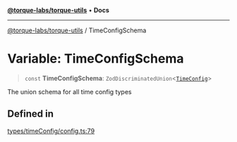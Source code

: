 [**@torque-labs/torque-utils**](../README.md) • **Docs**

***

[@torque-labs/torque-utils](../README.md) / TimeConfigSchema

# Variable: TimeConfigSchema

> `const` **TimeConfigSchema**: `ZodDiscriminatedUnion`\<[`TimeConfig`](../type-aliases/TimeConfig.md)\>

The union schema for all time config types

## Defined in

[types/timeConfig/config.ts:79](https://github.com/torque-labs/torque-utils/blob/a612e615fa21888d00ebb7bf70f9910fab4be80a/types/timeConfig/config.ts#L79)
